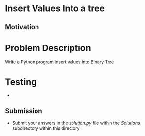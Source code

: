 # Insert Values Into a tree
## Motivation


# Problem Description
Write a Python program insert values into Binary Tree

# Testing
* 

## Submission
* Submit your answers in the *solution.py* file within the *Solutions* subdirectory within this directory